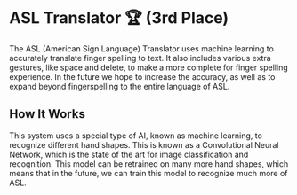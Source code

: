 # ASL Translator 🏆 (3rd Place)

The ASL (American Sign Language) Translator uses machine learning to accurately translate finger spelling to text. It also includes various extra gestures, like space and delete, to make a more complete for finger spelling experience. In the future we hope to increase the accuracy, as well as to expand beyond fingerspelling to the entire language of ASL. 

## How It Works

This system uses a special type of AI, known as machine learning, to recognize different hand shapes. This is known as a Convolutional Neural Network, which is the state of the art for image classification and recognition. This model can be retrained on many more hand shapes, which means that in the future, we can train this model to recognize much more of ASL.


 
